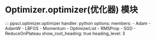 # Optimizer.optimizer(优化器) 模块

::: ppsci.optimizer.optimizer
    handler: python
    options:
      members:
        - Adam
        - AdamW
        - LBFGS
        - Momentum
        - OptimizerList
        - RMSProp
        - SGD
        - ReduceOnPlateau
      show_root_heading: true
      heading_level: 3
